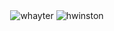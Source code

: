 <div align="center">
  <img src="https://github-readme-stats.vercel.app/api?username=whayter&show_icons=true&count_private=true&theme=algolia" alt="whayter" />
  <img src="https://badge42.vercel.app/api/v2/stats/cl1cc7kr0000609l093o4hjzt?cursusId=21}" alt="hwinston" />
</div>
